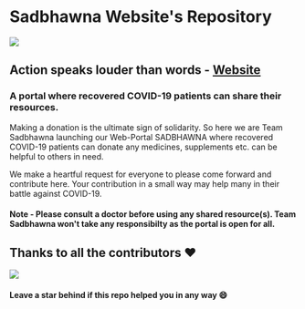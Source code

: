 # Sadbhawna Website's Repository

<img src="./public/images/logo.png"></img>
## Action speaks louder than words - [Website](https://sadbhawna-portal.herokuapp.com/)
### A portal where recovered COVID-19 patients can share their resources.

<p>
  Making a donation is the ultimate sign of solidarity. So here we are Team Sadbhawna launching our Web-Portal SADBHAWNA where recovered COVID-19 patients can donate any     medicines, supplements etc. can be helpful to others in need.
</p>

We make a heartful request for everyone to please come forward and contribute here. Your contribution in a small way may help many in their battle against COVID-19.

#### Note - Please consult a doctor before using any shared resource(s). Team Sadbhawna won't take any responsibilty as the portal is open for all.

## Thanks to all the contributors ❤️
<a href = "https://github.com/TeamSadbhawna/portal/graphs/contributors">
  <img src = "https://contrib.rocks/image?repo=TeamSadbhawna/portal"/>
</a>

#### Leave a star behind if this repo helped you in any way 😄
